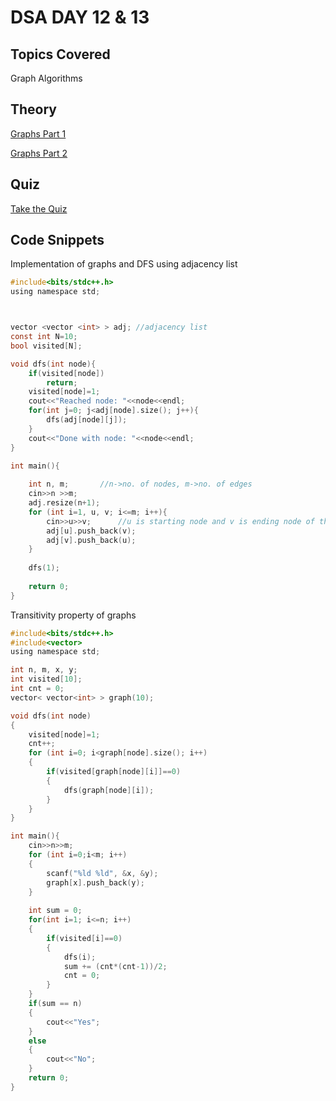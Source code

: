 # DSA DAY 12 & 13

## Topics Covered

Graph Algorithms

## Theory

[Graphs Part 1](https://github.com/py93/DSA-for-Interviews-GirlScript-EOP/blob/master/Day%2012-13/Graphs.pptx?raw=true)

[Graphs Part 2]()

## Quiz

[Take the Quiz](https://forms.gle/vCqb3QGuBCPahLp5A)

## Code Snippets

Implementation of graphs and DFS using adjacency list

```c
#include<bits/stdc++.h>
using namespace std;



vector <vector <int> > adj; //adjacency list
const int N=10;
bool visited[N];

void dfs(int node){
	if(visited[node])
		return;
	visited[node]=1;
	cout<<"Reached node: "<<node<<endl;
	for(int j=0; j<adj[node].size(); j++){
		dfs(adj[node][j]);
	}
	cout<<"Done with node: "<<node<<endl;
}

int main(){
	
	int n, m;		//n->no. of nodes, m->no. of edges
	cin>>n >>m;
	adj.resize(n+1);
	for (int i=1, u, v; i<=m; i++){
		cin>>u>>v;		//u is starting node and v is ending node of the edge.
		adj[u].push_back(v);
		adj[v].push_back(u);
	}	
	
	dfs(1);
	
	return 0;
}

```

Transitivity property of graphs

```c
#include<bits/stdc++.h>
#include<vector>
using namespace std;

int n, m, x, y;
int visited[10];
int cnt = 0;
vector< vector<int> > graph(10);

void dfs(int node)
{
	visited[node]=1;
	cnt++;
	for (int i=0; i<graph[node].size(); i++)
	{
		if(visited[graph[node][i]]==0)
		{
			dfs(graph[node][i]);
		}
	}
}

int main(){
	cin>>n>>m;
	for (int i=0;i<m; i++)
	{
		scanf("%ld %ld", &x, &y);
		graph[x].push_back(y);
	}
	
	int sum = 0;
	for(int i=1; i<=n; i++)
	{
		if(visited[i]==0)
		{
			dfs(i);
			sum += (cnt*(cnt-1))/2;
			cnt = 0;
		}
	}
	if(sum == n)
	{
		cout<<"Yes";
	}
	else
	{
		cout<<"No";
	}
	return 0;
}

```
